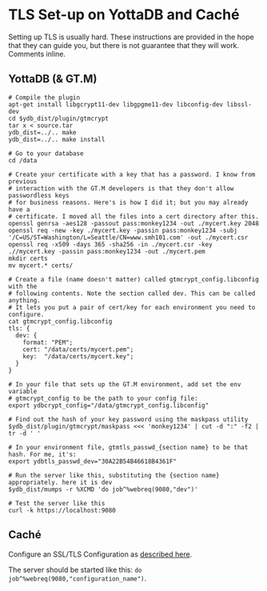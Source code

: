 # TLS Set-up on YottaDB and Caché
Setting up TLS is usually hard. These instructions are provided in the hope that they 
can guide you, but there is not guarantee that they will work. Comments inline.
## YottaDB (& GT.M)
```
# Compile the plugin
apt-get install libgcrypt11-dev libgpgme11-dev libconfig-dev libssl-dev
cd $ydb_dist/plugin/gtmcrypt
tar x < source.tar
ydb_dist=../.. make
ydb_dist=../.. make install

# Go to your database
cd /data

# Create your certificate with a key that has a password. I know from previous
# interaction with the GT.M developers is that they don't allow passwordless keys
# for business reasons. Here's is how I did it; but you may already have a
# certificate. I moved all the files into a cert directory after this.
openssl genrsa -aes128 -passout pass:monkey1234 -out ./mycert.key 2048
openssl req -new -key ./mycert.key -passin pass:monkey1234 -subj '/C=US/ST=Washington/L=Seattle/CN=www.smh101.com' -out ./mycert.csr
openssl req -x509 -days 365 -sha256 -in ./mycert.csr -key .//mycert.key -passin pass:monkey1234 -out ./mycert.pem
mkdir certs
mv mycert.* certs/

# Create a file (name doesn't matter) called gtmcrypt_config.libconfig with the
# following contents. Note the section called dev. This can be called anything.
# It lets you put a pair of cert/key for each environment you need to configure.
cat gtmcrypt_config.libconfig
tls: {
  dev: {
    format: "PEM";
    cert: "/data/certs/mycert.pem";
    key:  "/data/certs/mycert.key";
  }
}

# In your file that sets up the GT.M environment, add set the env variable
# gtmcrypt_config to be the path to your config file:
export ydbcrypt_config="/data/gtmcrypt_config.libconfig"

# Find out the hash of your key password using the maskpass utility
$ydb_dist/plugin/gtmcrypt/maskpass <<< 'monkey1234' | cut -d ":" -f2 | tr -d ' '

# In your environment file, gtmtls_passwd_{section name} to be that hash. For me, it's:
export ydbtls_passwd_dev="30A22B54B46618B4361F"

# Run the server like this, substituting the {section name} appropriately. here it is dev
$ydb_dist/mumps -r %XCMD 'do job^%webreq(9080,"dev")'

# Test the server like this
curl -k https://localhost:9080
```

## Caché
Configure an SSL/TLS Configuration as [described
here](https://cedocs.intersystems.com/latest/csp/docbook/DocBook.UI.Page.cls?KEY=GCAS_ssltls#GCAS_ssltls_createedit).

The server should be started like this: `do job^%webreq(9080,"configuration_name")`.
